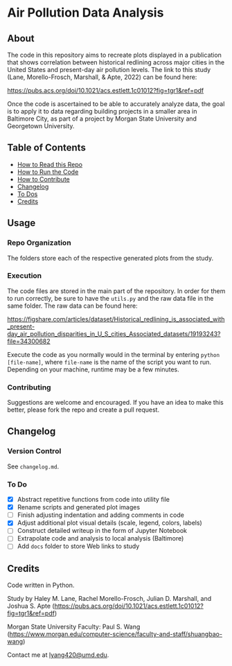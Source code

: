 # Air Pollution Data Analysis

## About

The code in this repository aims to recreate plots displayed in a publication
that shows correlation between historical redlining across major cities in the
United States and present-day air pollution levels. The link to this study
(Lane, Morello-Frosch, Marshall, & Apte, 2022) can be found here:

https://pubs.acs.org/doi/10.1021/acs.estlett.1c01012?fig=tgr1&ref=pdf

Once the code is ascertained to be able to accurately analyze data, the goal is
to apply it to data regarding building projects in a smaller area in Baltimore
City, as part of a project by Morgan State University and Georgetown
University.

## Table of Contents

- [How to Read this Repo](#repo-organization)
- [How to Run the Code](#execution)
- [How to Contribute](#contributing)
- [Changelog](#roadmap)
- [To Dos](#to-do)
- [Credits](#credits)

## Usage

### Repo Organization

The folders store each of the respective generated plots from the study.

### Execution

The code files are stored in the main part of the repository. In order for them
to run correctly, be sure to have the `utils.py` and the raw data file in the
same folder. The raw data can be found here:

https://figshare.com/articles/dataset/Historical_redlining_is_associated_with_present-day_air_pollution_disparities_in_U_S_cities_Associated_datasets/19193243?file=34300682

Execute the code as you normally would in the terminal by entering
`python [file-name]`, where `file-name` is the name of the script you want to
run. Depending on your machine, runtime may be a few minutes.

### Contributing

Suggestions are welcome and encouraged. If you have an idea to make this
better, please fork the repo and create a pull request.

## Changelog

### Version Control

See `changelog.md`.

### To Do

- [x] Abstract repetitive functions from code into utility file
- [x] Rename scripts and generated plot images
- [ ] Finish adjusting indentation and adding comments in code
- [x] Adjust additional plot visual details (scale, legend, colors, labels)
- [ ] Construct detailed writeup in the form of Jupyter Notebook
- [ ] Extrapolate code and analysis to local analysis (Baltimore)
- [ ] Add `docs` folder to store Web links to study

## Credits

Code written in Python.

Study by Haley M. Lane, Rachel Morello-Frosch, Julian D. Marshall, and Joshua
S. Apte (https://pubs.acs.org/doi/10.1021/acs.estlett.1c01012?fig=tgr1&ref=pdf)

Morgan State University Faculty: Paul S. Wang
(https://www.morgan.edu/computer-science/faculty-and-staff/shuangbao-wang)

Contact me at
[lyang420@umd.edu](mailto:lyang420@umd.edu?subject=[GitHub]%20Air20%Pollution%20Data).
